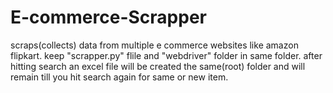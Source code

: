 # E-commerce-Scrapper
scraps(collects) data from multiple e commerce websites like amazon flipkart.
keep "scrapper.py" flile and "webdriver" folder in same folder.
after hitting search an excel file will be created the same(root) folder and will remain till you hit search again for same or new item.
